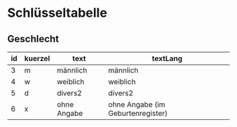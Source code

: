 # Schlüsseltabelle

## Geschlecht 

id|kuerzel|text|textLang
---|------|----------------|------------------------------
3|m|männlich|männlich
4|w|weiblich|weiblich
5|d|divers2|divers2
6|x|ohne Angabe|ohne Angabe (im Geburtenregister)